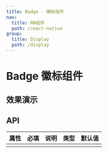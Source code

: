 ```yaml
---
title: Badge - 徽标组件
nav:
  title: RN组件
  path: /react-native
group:
  title: Display
  path: /display
---
```


# Badge 徽标组件

## 效果演示

## API

| 属性 | 必填 | 说明 | 类型 | 默认值 |
| ---- | ---- | ---- | ---- | ------ |
|      |      |      |      |        |
